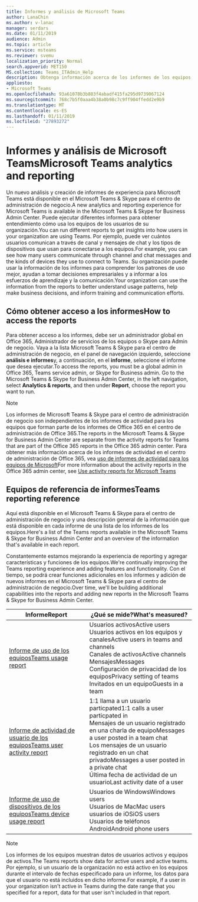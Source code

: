 ```yaml
---
title: Informes y análisis de Microsoft Teams
author: LanaChin
ms.author: v-lanac
manager: serdars
ms.date: 01/11/2019
audience: Admin
ms.topic: article
ms.service: msteams
ms.reviewer: svemu
localization_priority: Normal
search.appverid: MET150
MS.collection: Teams_ITAdmin_Help
description: Obtenga información acerca de los informes de los equipos que están disponibles en Microsoft Teams & Skype para el centro de administración de negocio.
appliesto:
- Microsoft Teams
ms.openlocfilehash: 93a61078b3b883f4abadf415fa295d9739067124
ms.sourcegitcommit: 768c7b5f0aaa4b38a0b98c7c9ff904ffedd2e9b9
ms.translationtype: MT
ms.contentlocale: es-ES
ms.lasthandoff: 01/11/2019
ms.locfileid: "27893272"
---
```

# <a name="microsoft-teams-analytics-and-reporting"></a><span data-ttu-id="6f495-103">Informes y análisis de Microsoft Teams</span><span class="sxs-lookup"><span data-stu-id="6f495-103">Microsoft Teams analytics and reporting</span></span>

<span data-ttu-id="6f495-104">Un nuevo análisis y creación de informes de experiencia para Microsoft Teams está disponible en el Microsoft Teams & Skype para el centro de administración de negocio.</span><span class="sxs-lookup"><span data-stu-id="6f495-104">A new analytics and reporting experience for Microsoft Teams is available in the Microsoft Teams & Skype for Business Admin Center.</span></span> <span data-ttu-id="6f495-105">Puede ejecutar diferentes informes para obtener entendimiento cómo usa los equipos de los usuarios de su organización.</span><span class="sxs-lookup"><span data-stu-id="6f495-105">You can run different reports to get insights into how users in your organization are using Teams.</span></span> <span data-ttu-id="6f495-106">Por ejemplo, puede ver cuántos usuarios comunican a través de canal y mensajes de chat y los tipos de dispositivos que usan para conectarse a los equipos.</span><span class="sxs-lookup"><span data-stu-id="6f495-106">For example, you can see how many users communicate through channel and chat messages and the kinds of devices they use to connect to Teams.</span></span> <span data-ttu-id="6f495-107">Su organización puede usar la información de los informes para comprender los patrones de uso mejor, ayudan a tomar decisiones empresariales y a informar a los esfuerzos de aprendizaje y la comunicación.</span><span class="sxs-lookup"><span data-stu-id="6f495-107">Your organization can use the information from the reports to better understand usage patterns, help make business decisions, and inform training and communication efforts.</span></span>

## <a name="how-to-access-the-reports"></a><span data-ttu-id="6f495-108">Cómo obtener acceso a los informes</span><span class="sxs-lookup"><span data-stu-id="6f495-108">How to access the reports</span></span>

<span data-ttu-id="6f495-109">Para obtener acceso a los informes, debe ser un administrador global en Office 365, Administrador de servicios de los equipos o Skype para Admin de negocio.  Vaya a la lista Microsoft Teams & Skype para el centro de administración de negocio, en el panel de navegación izquierdo, seleccione **análisis e informes**y, a continuación, en el **informe**, seleccione el informe que desea ejecutar.</span><span class="sxs-lookup"><span data-stu-id="6f495-109">To access the reports, you must be a global admin in Office 365, Teams service admin, or Skype for Business admin.  Go to the Microsoft Teams & Skype for Business Admin Center, in the left navigation, select **Analytics & reports**, and then under **Report**, choose the report you want to run.</span></span>

> [!NOTE]
> <span data-ttu-id="6f495-110">Los informes de Microsoft Teams & Skype para el centro de administración de negocio son independientes de los informes de actividad para los equipos que forman parte de los informes de Office 365 en el centro de administración de Office 365.</span><span class="sxs-lookup"><span data-stu-id="6f495-110">The reports in the Microsoft Teams & Skype for Business Admin Center are separate from the activity reports for Teams that are part of the Office 365 reports in the Office 365 admin center.</span></span> <span data-ttu-id="6f495-111">Para obtener más información acerca de los informes de actividad en el centro de administración de Office 365, vea [uso de informes de actividad para los equipos de Microsoft](../teams-activity-reports.md)</span><span class="sxs-lookup"><span data-stu-id="6f495-111">For more information about the activity reports in the Office 365 admin center, see [Use activity reports for Microsoft Teams](../teams-activity-reports.md)</span></span>

## <a name="teams-reporting-reference"></a><span data-ttu-id="6f495-112">Equipos de referencia de informes</span><span class="sxs-lookup"><span data-stu-id="6f495-112">Teams reporting reference</span></span>

<span data-ttu-id="6f495-113">Aquí está disponible en el Microsoft Teams & Skype para el centro de administración de negocio y una descripción general de la información que está disponible en cada informe de una lista de los informes de los equipos.</span><span class="sxs-lookup"><span data-stu-id="6f495-113">Here's a list of the Teams reports available in the Microsoft Teams & Skype for Business Admin Center and an overview of the information that's available in each report.</span></span>

<span data-ttu-id="6f495-114">Constantemente estamos mejorando la experiencia de reporting y agregar características y funciones de los equipos.</span><span class="sxs-lookup"><span data-stu-id="6f495-114">We're continually improving the Teams reporting experience and adding features and functionality.</span></span> <span data-ttu-id="6f495-115">Con el tiempo, se podrá crear funciones adicionales en los informes y adición de nuevos informes en el Microsoft Teams & Skype para el centro de administración de negocio.</span><span class="sxs-lookup"><span data-stu-id="6f495-115">Over time, we'll be building additional capabilities into the reports and adding new reports in the Microsoft Teams & Skype for Business Admin Center.</span></span>

|<span data-ttu-id="6f495-116">Informe</span><span class="sxs-lookup"><span data-stu-id="6f495-116">Report</span></span>  |<span data-ttu-id="6f495-117">¿Qué se mide?</span><span class="sxs-lookup"><span data-stu-id="6f495-117">What's measured?</span></span> |
|---------|---------|
|[<span data-ttu-id="6f495-118">Informe de uso de los equipos</span><span class="sxs-lookup"><span data-stu-id="6f495-118">Teams usage report</span></span>](teams-usage-report.md)  |  <span data-ttu-id="6f495-119">Usuarios activos</span><span class="sxs-lookup"><span data-stu-id="6f495-119">Active users</span></span><br/><span data-ttu-id="6f495-120">Usuarios activos en los equipos y canales</span><span class="sxs-lookup"><span data-stu-id="6f495-120">Active users in teams and channels</span></span><br/><span data-ttu-id="6f495-121">Canales de activos</span><span class="sxs-lookup"><span data-stu-id="6f495-121">Active channels</span></span><br/><span data-ttu-id="6f495-122">Mensajes</span><span class="sxs-lookup"><span data-stu-id="6f495-122">Messages</span></span><br/><span data-ttu-id="6f495-123">Configuración de privacidad de los equipos</span><span class="sxs-lookup"><span data-stu-id="6f495-123">Privacy setting of  teams</span></span><br/><span data-ttu-id="6f495-124">Invitados en un equipo</span><span class="sxs-lookup"><span data-stu-id="6f495-124">Guests in a team</span></span>   |
|[<span data-ttu-id="6f495-125">Informe de actividad de usuario de los equipos</span><span class="sxs-lookup"><span data-stu-id="6f495-125">Teams user activity report</span></span>](user-activity-report.md)  |  <span data-ttu-id="6f495-126">1:1 llama a un usuario particpated</span><span class="sxs-lookup"><span data-stu-id="6f495-126">1:1 calls a user particpated in</span></span><br/><span data-ttu-id="6f495-127">Mensajes de un usuario registrado en una charla de equipo</span><span class="sxs-lookup"><span data-stu-id="6f495-127">Messages a user posted in a team chat</span></span><br/><span data-ttu-id="6f495-128">Los mensajes de un usuario registrado en un chat privado</span><span class="sxs-lookup"><span data-stu-id="6f495-128">Messages a user posted in a private chat</span></span><br/><span data-ttu-id="6f495-129">Última fecha de actividad de un usuario</span><span class="sxs-lookup"><span data-stu-id="6f495-129">Last activity date of a user</span></span>     |
|[<span data-ttu-id="6f495-130">Informe de uso de dispositivos de los equipos</span><span class="sxs-lookup"><span data-stu-id="6f495-130">Teams device usage report</span></span>](device-usage-report.md)   |  <span data-ttu-id="6f495-131">Usuarios de Windows</span><span class="sxs-lookup"><span data-stu-id="6f495-131">Windows users</span></span><br/><span data-ttu-id="6f495-132">Usuarios de Mac</span><span class="sxs-lookup"><span data-stu-id="6f495-132">Mac users</span></span><br/><span data-ttu-id="6f495-133">usuarios de iOS</span><span class="sxs-lookup"><span data-stu-id="6f495-133">iOS users</span></span><br/><span data-ttu-id="6f495-134">Usuarios de teléfonos Android</span><span class="sxs-lookup"><span data-stu-id="6f495-134">Android phone users</span></span>     |

> [!NOTE]
> <span data-ttu-id="6f495-135">Los informes de los equipos muestran datos de usuarios activos y equipos de activos.</span><span class="sxs-lookup"><span data-stu-id="6f495-135">The Teams reports show data for active users and active teams.</span></span> <span data-ttu-id="6f495-136">Por ejemplo, si un usuario de la organización no está activo en los equipos durante el intervalo de fechas especificado para un informe, los datos para que el usuario no está incluidos en dicho informe.</span><span class="sxs-lookup"><span data-stu-id="6f495-136">For example, if a user in your organization isn't active in Teams during the date range that you specified for a report, data for that user isn't included in that report.</span></span>
